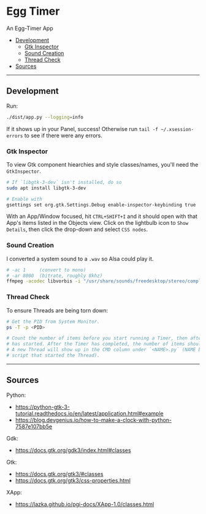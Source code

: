 # Egg Timer

An Egg-Timer App

- [Development](#development)
  - [Gtk Inspector](#gtk-inspector)
  - [Sound Creation](#sound-creation)
  - [Thread Check](#thread-check)
- [Sources](#sources)

---

## Development

Run:
```sh
./dist/app.py --logging=info
```
If it shows up in your Panel, success! Otherwise run `tail -f ~/.xsession-errors` to see if there were any errors.


### Gtk Inspector

To view Gtk component hiearchies and style classes/names, you'll need the `GtkInspector`.

```sh
# If `libgtk-3-dev` isn't installed, do so
sudo apt install libgtk-3-dev

# Enable with
gsettings set org.gtk.Settings.Debug enable-inspector-keybinding true
```

With an App/Window focused, hit `CTRL+SHIFT+I` and it should open with that App's items listed in the Objects view. Click on the lightbulb icon to `Show Details`, then click the drop-down and select `CSS nodes`.


### Sound Creation

I converted a system sound to a `.wav` so Alsa could play it.
```sh
# -ac 1     (convert to mono)
# -ar 8000  (bitrate, roughly 8khz)
ffmpeg -acodec libvorbis -i "/usr/share/sounds/freedesktop/stereo/complete.oga" -ac 1 -ar 8000 "./dist/complete.wav"
```


### Thread Check

To ensure Threads are being torn down:
```sh
# Get the PID from System Monitor.
ps -T -p <PID>

# Count the number of items before you start running a Timer, then after a Timer
# has started. After the Timer has completed, the number of items should reset.
# A new Thread will show up in the CMD column under `<NAME>.py` (NAME being the
# script that started the Thread).
```

---

## Sources

Python:
- https://python-gtk-3-tutorial.readthedocs.io/en/latest/application.html#example
- https://blog.devgenius.io/how-to-make-a-clock-with-python-7587e107bb5e

Gdk:
- https://docs.gtk.org/gdk3/index.html#classes

Gtk:
- https://docs.gtk.org/gtk3/#classes
- https://docs.gtk.org/gtk3/css-properties.html

XApp:
- https://lazka.github.io/pgi-docs/XApp-1.0/classes.html
